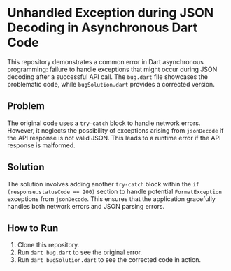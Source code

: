 # Unhandled Exception during JSON Decoding in Asynchronous Dart Code

This repository demonstrates a common error in Dart asynchronous programming:  failure to handle exceptions that might occur during JSON decoding after a successful API call. The `bug.dart` file showcases the problematic code, while `bugSolution.dart` provides a corrected version.

## Problem

The original code uses a `try-catch` block to handle network errors. However, it neglects the possibility of exceptions arising from `jsonDecode` if the API response is not valid JSON.  This leads to a runtime error if the API response is malformed.

## Solution

The solution involves adding another `try-catch` block within the `if (response.statusCode == 200)` section to handle potential `FormatException` exceptions from `jsonDecode`. This ensures that the application gracefully handles both network errors and JSON parsing errors.

## How to Run

1. Clone this repository.
2. Run `dart bug.dart` to see the original error.
3. Run `dart bugSolution.dart` to see the corrected code in action.